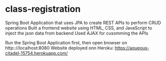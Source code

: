 # class-registration

Spring Boot Application that uses JPA to create REST APIs to perform CRUD operations
Built a frontend website using HTML, CSS, and JavaScript to inject the json data from backend
Used AJAX for cusomming the APIs 

Run the Spring Boot Application first, then open browser on http:://localhost:8080
Website deployed onn Heroku: https://aqueous-citadel-15754.herokuapp.com/
